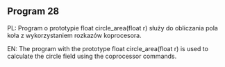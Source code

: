 ## Program 28

PL: Program o prototypie float circle_area(float r) służy do obliczania pola koła z wykorzystaniem rozkazów koprocesora.

EN: The program with the prototype float circle_area(float r) is used to calculate the circle field using the coprocessor commands.